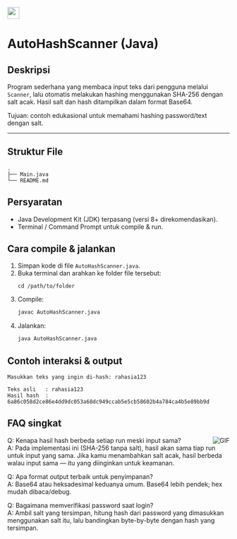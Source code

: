 <p align="left">
  <img src="https://user-images.githubusercontent.com/5679180/79618120-0daffb80-80be-11ea-819e-d2b0fa904d07.gif" width="27px">
</p>

# AutoHashScanner (Java)

## Deskripsi
Program sederhana yang membaca input teks dari pengguna melalui `Scanner`, lalu otomatis melakukan hashing menggunakan SHA-256 dengan salt acak. Hasil salt dan hash ditampilkan dalam format Base64.

Tujuan: contoh edukasional untuk memahami hashing password/text dengan salt.

---

## Struktur File
```
.
├── Main.java
└── README.md
```

## Persyaratan
* Java Development Kit (JDK) terpasang (versi 8+ direkomendasikan).
* Terminal / Command Prompt untuk compile & run.

## Cara compile & jalankan
1. Simpan kode di file `AutoHashScanner.java`.
2. Buka terminal dan arahkan ke folder file tersebut:
   ```
   cd /path/to/folder
   ```
3. Compile:
   ```bash
   javac AutoHashScanner.java
   ```
4. Jalankan:
   ```bash
   java AutoHashScanner.java
   ```

## Contoh interaksi & output
   ```
   Masukkan teks yang ingin di-hash: rahasia123

   Teks asli   : rahasia123
   Hasil hash  : 6a86c058d2ce86e4dd9dc053a68dc949ccab5e5cb58602b4a784ca4b5e89bb9d
   ```

## FAQ singkat
<img align="right" alt="GIF" src="https://i.pinimg.com/originals/e4/26/70/e426702edf874b181aced1e2fa5c6cde.gif" />

Q: Kenapa hasil hash berbeda setiap run meski input sama?
<br/>
A: Pada implementasi ini (SHA-256 tanpa salt), hasil akan sama tiap run untuk input yang sama. Jika kamu menambahkan salt acak, hasil berbeda walau input sama — itu yang diinginkan untuk keamanan.

Q: Apa format output terbaik untuk penyimpanan?
<br/>
A: Base64 atau heksadesimal keduanya umum. Base64 lebih pendek; hex mudah dibaca/debug.

Q: Bagaimana memverifikasi password saat login?
<br/>
A: Ambil salt yang tersimpan, hitung hash dari password yang dimasukkan menggunakan salt itu, lalu bandingkan byte-by-byte dengan hash yang tersimpan.
